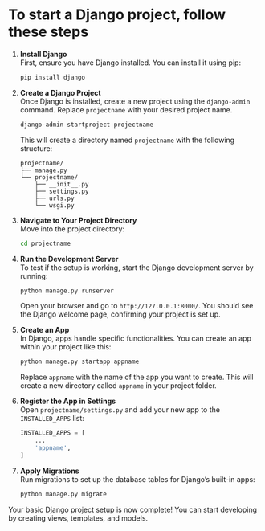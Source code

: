 # To start a Django project, follow these steps

1. **Install Django**  
   First, ensure you have Django installed. You can install it using pip:

   ```bash
   pip install django
   ```

2. **Create a Django Project**  
   Once Django is installed, create a new project using the `django-admin` command. Replace `projectname` with your desired project name.

   ```bash
   django-admin startproject projectname
   ```

   This will create a directory named `projectname` with the following structure:

   ```folder
   projectname/
   ├── manage.py
   └── projectname/
       ├── __init__.py
       ├── settings.py
       ├── urls.py
       └── wsgi.py
   ```

3. **Navigate to Your Project Directory**  
   Move into the project directory:

   ```bash
   cd projectname
   ```

4. **Run the Development Server**  
   To test if the setup is working, start the Django development server by running:

   ```bash
   python manage.py runserver
   ```

   Open your browser and go to `http://127.0.0.1:8000/`. You should see the Django welcome page, confirming your project is set up.

5. **Create an App**  
   In Django, apps handle specific functionalities. You can create an app within your project like this:

   ```bash
   python manage.py startapp appname
   ```

   Replace `appname` with the name of the app you want to create. This will create a new directory called `appname` in your project folder.

6. **Register the App in Settings**  
   Open `projectname/settings.py` and add your new app to the `INSTALLED_APPS` list:

   ```python
   INSTALLED_APPS = [
       ...
       'appname',
   ]
   ```

7. **Apply Migrations**  
   Run migrations to set up the database tables for Django’s built-in apps:

   ```bash
   python manage.py migrate
   ```

Your basic Django project setup is now complete! You can start developing by creating views, templates, and models.
